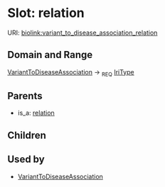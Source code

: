 
# Slot: relation




URI: [biolink:variant_to_disease_association_relation](https://w3id.org/biolink/vocab/variant_to_disease_association_relation)

## Domain and Range

[VariantToDiseaseAssociation](VariantToDiseaseAssociation.md) ->  <sub>REQ</sub> [IriType](IriType.md)

## Parents

 *  is_a: [relation](relation.md)

## Children


## Used by

 * [VariantToDiseaseAssociation](VariantToDiseaseAssociation.md)
